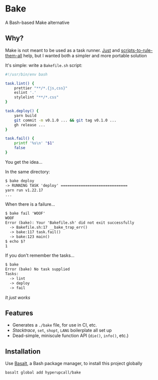 # Bake

A Bash-based Make alternative

## Why?

Make is not meant to be used as a task runner. [Just](https://github.com/casey/just) and [scripts-to-rule-them-all](https://github.com/github/scripts-to-rule-them-all) help, but I wanted both a simpler and more portable solution

It's simple: write a `Bakefile.sh` script:

```sh
#!/usr/bin/env bash

task.lint() {
	prettier "**/*.{js,css}"
	eslint '.'
	stylelint "**/*.css"
}

task.deploy() {
	yarn build
	git commit -m v0.1.0 ... && git tag v0.1.0 ...
	gh release ...
}

task.fail() {
	printf '%s\n' "$1"
	false
}
```

You get the idea...

In the same directory:

```txt
$ bake deploy
-> RUNNING TASK 'deploy' ==============================
yarn run v1.22.17
...
```

When there is a failure...

```txt
$ bake fail 'WOOF'
WOOF
Error (bake): Your 'Bakefile.sh' did not exit successfully
  -> Bakefile.sh:17 __bake_trap_err()
  -> bake:117 task.fail()
  -> bake:123 main()
$ echo $?
1
```

If you don't remember the tasks...

```txt
$ bake
Error (bake) No task supplied
Tasks:
  -> lint
  -> deploy
  -> fail
```

_It just works_

## Features

- Generates a `./bake` file, for use in CI, etc.
- _Stacktrace_, `set`, `shopt`, `LANG` boilerplate all set up
- Dead-simple, miniscule function API (`die()`, `info()`, etc.)

## Installation

Use [Basalt](https://github.com/hyperupcall/basalt), a Bash package manager, to install this project globally

```sh
basalt global add hyperupcall/bake
```

